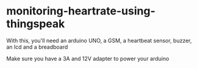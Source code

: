 # monitoring-heartrate-using-thingspeak

With this, you'll need an arduino UNO, a GSM, a heartbeat sensor, buzzer, an lcd and a breadboard

Make sure you have a 3A and 12V adapter to power your arduino
